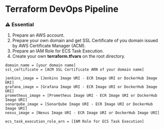 # Terraform DevOps Pipeline

### ⚠️ Essential

1. Prepare an AWS account.
2. Prepare your own domain and get SSL Certificate of you domain issued by AWS Certificate Manager (ACM).
3. Prepare an IAM Role for ECS Task Execution.
4. Create your own **terraform.tfvars** on the root directory.
```
domain_name = [your domain name]
ssl_certificate = [ACM SSL Certificate ARN of your domain name]

jenkins_image = [Jenkins Image URI - ECR Image URI or DockerHub Image URI]
grafana_image = [Grafana Image URI - ECR Image URI or DockerHub Image URI]
prometheus_image = [Prometheus Image URI - ECR Image URI or DockerHub Image URI]
sonarqube_image = [SonarQube Image URI - ECR Image URI or DockerHub Image URI]
nexus_image = [Nexus Image URI - ECR Image URI or DockerHub Image URI]

ecs_task_execution_role_arn = [IAM Role for ECS Task Execution]
```
